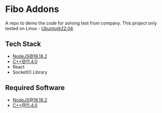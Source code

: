 # Fibo Addons

A repo to demo the code for solving test from company.
This project only tested on Linux - Ubuntu@22.04
## Tech Stack
- NodeJS@18.18.2
- C++@11.4.0
- React
- SocketIO Library
## Required Software
- [NodeJS@18.18.2](https://nodejs.org/en)
- [C++@11.4.0](https://en.cppreference.com/w/cpp/11)
